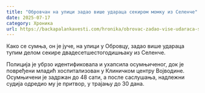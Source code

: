 ```yaml
---
title: "Обровчан на улици задао више удараца секиром момку из Селенче"
date: 2025-07-17
category: Хроника
url: https://backapalankavesti.com/hronika/obrovac-zadao-vise-udaraca-sekirom-momku-iz-selence/
---
```


Како се сумња, он је јуче, на улици у Обровцу, задао више удараца тупим делом секире двадесетшестогодишњаку из Селенче.

Полиција је убрзо идентификовала и ухапсила осумњиченог, док је повређени младић хоспитализован у Клиничком центру Војводине. Осумњичени је задржан до 48 сати, а после саслушања, надлежни судија одредио му је притвор, у трајању до 30 дана.
